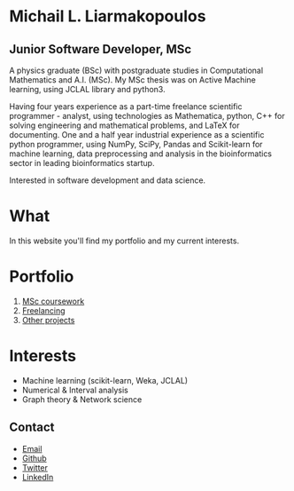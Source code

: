 # Michail L. Liarmakopoulos

## Junior Software Developer, MSc

A physics graduate (BSc) with postgraduate studies in Computational Mathematics and A.I. (MSc). My MSc thesis was on Active Machine learning, using JCLAL library and python3.

Having four years experience as a part-time freelance scientific programmer - analyst, using technologies as Mathematica, python, C++ for solving engineering and mathematical problems, and LaTeX for documenting. One and a half year industrial experience as a scientific python programmer, using NumPy, SciPy, Pandas and Scikit-learn for machine learning, data preprocessing and analysis in the bioinformatics sector in leading bioinformatics startup.

Interested in software development and data science.

# What

In this website you'll find my portfolio and my current interests.

# Portfolio

1. [MSc coursework](port/msc-coursework.md)
2. [Freelancing](port/freelancing.md)
3. [Other projects](port/other.md)

# Interests

- Machine learning (scikit-learn, Weka, JCLAL)
- Numerical & Interval analysis
- Graph theory & Network science

## Contact

- [Email](mailto:mlliarm@yandex.com)
- [Github](https://github.com/mlliarm)
- [Twitter](https://twitter.com/mlliarm)
- [LinkedIn](https://www.linkedin.com/in/mlliarm/)
